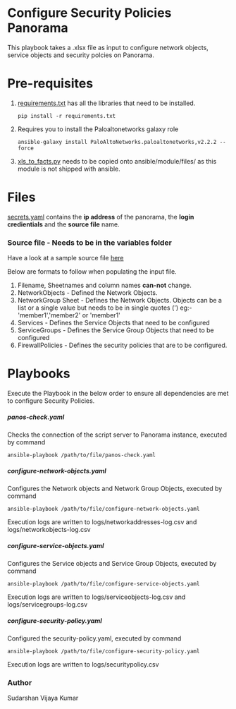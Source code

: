 # Configure Security Policies Panorama

This playbook takes a .xlsx file as input to configure network objects, service objects and security polcies on Panorama.  

# Pre-requisites

1. [requirements.txt](https://gitlab.com/Sudarshan_K/panorama/raw/master/requirements.txt) has all the libraries that need to be installed. 
    ```
    pip install -r requirements.txt
    ```
2. Requires you to install the Paloaltonetworks galaxy role
    ```
    ansible-galaxy install PaloAltoNetworks.paloaltonetworks,v2.2.2 --force
    ```
3. [xls_to_facts.py](https://raw.githubusercontent.com/mamullen13316/ansible_xls_to_facts/master/xls_to_facts.py) needs to be copied onto ansible/module/files/ as this module is not shipped with ansible.
    

# Files

[secrets.yaml](https://gitlab.com/Sudarshan_K/panorama/raw/master/secrets.yaml) contains the **ip address** of the panorama, the **login credientials** and the **source file** name.   

### Source file - Needs to be in the variables folder 

Have a look at a sample source file [here](https://gitlab.com/Sudarshan_K/panorama/blob/master/variables/sample-sourcefile.xlsx)

Below are formats to follow when populating the input file.
1. Filename, Sheetnames and column names **can-not** change.
2. NetworkObjects - Defined the Network Objects.
3. NetworkGroup Sheet - Defines the Network Objects. Objects can be a list or a single value but needs to be in single quotes (') eg:- 'member1','member2' or 'member1'
4. Services - Defines the Service Objects that need to be configured
5. ServiceGroups - Defines the Service Group Objects that need to be configured
6. FirewallPolicies - Defines the security policies that are to be configured.

# Playbooks
Execute the Playbook in the below order to ensure all dependencies are met to configure Security Policies.

##### panos-check.yaml
Checks the connection of the script server to Panorama instance, executed by command
```
ansible-playbook /path/to/file/panos-check.yaml
```

##### configure-network-objects.yaml
Configures the Network objects and Network Group Objects, executed by command  
```
ansible-playbook /path/to/file/configure-network-objects.yaml
```
Execution logs are written to logs/networkaddresses-log.csv and logs/networkobjects-log.csv

##### configure-service-objects.yaml
Configures the Service objects and Service Group Objects, executed by command  
```
ansible-playbook /path/to/file/configure-service-objects.yaml
```
Execution logs are written to logs/serviceobjects-log.csv and logs/servicegroups-log.csv

##### configure-security-policy.yaml
Configured the security-policy.yaml, executed by command  
```
ansible-playbook /path/to/file/configure-security-policy.yaml
```
Execution logs are written to logs/securitypolicy.csv


### Author
Sudarshan Vijaya Kumar